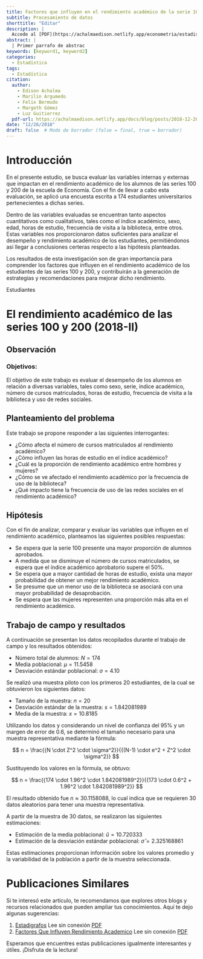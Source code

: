 ```yaml
---
title: Factores que influyen en el rendimiento académico de la serie 100 y 200
subtitle: Procesamiento de datos
shorttitle: "Editar"
description: |
  Accede al [PDF](https://achalmaedison.netlify.app/econometria/estadistica/2018-12-26-factores-que-influyen-rendimiento-academico/index.pdf) completo aquí. Actualizar enlace
abstract: |
  | Primer parrafo de abstrac
keywords: [keyword1, keyword2]
categories:
  - Estadistica
tags:
  - Estadística
citation:
  author:
    - Edison Achalma
    - Marilin Argumedo 
    - Felix Bermudo
    - Margoth Gómez
    - Luz Guitierrez 
  pdf-url: https://achalmaedison.netlify.app/docs/blog/posts/2018-12-26-factores-influyen-rendimiento-academico/index.pdf
date: "12/26/2018"
draft: false  # Modo de borrador (false = final, true = borrador)
---
```






# Introducción

En el presente estudio, se busca evaluar las variables internas y externas que impactan en el rendimiento académico de los alumnos de las series 100 y 200 de la escuela de Economía. Con el fin de llevar a cabo esta evaluación, se aplicó una encuesta escrita a 174 estudiantes universitarios pertenecientes a dichas series.

Dentro de las variables evaluadas se encuentran tanto aspectos cuantitativos como cualitativos, tales como el índice académico, sexo, edad, horas de estudio, frecuencia de visita a la biblioteca, entre otros. Estas variables nos proporcionaron datos suficientes para analizar el desempeño y rendimiento académico de los estudiantes, permitiéndonos así llegar a conclusiones certeras respecto a las hipótesis planteadas.

Los resultados de esta investigación son de gran importancia para comprender los factores que influyen en el rendimiento académico de los estudiantes de las series 100 y 200, y contribuirán a la generación de estrategias y recomendaciones para mejorar dicho rendimiento.

Estudiantes

# El rendimiento académico de las series 100 y 200 (2018-II)

## Observación

### Objetivos:

El objetivo de este trabajo es evaluar el desempeño de los alumnos en relación a diversas variables, tales como sexo, serie, índice académico, número de cursos matriculados, horas de estudio, frecuencia de visita a la biblioteca y uso de redes sociales.

## Planteamiento del problema

Este trabajo se propone responder a las siguientes interrogantes:

-   ¿Cómo afecta el número de cursos matriculados al rendimiento académico?
-   ¿Cómo influyen las horas de estudio en el índice académico?
-   ¿Cuál es la proporción de rendimiento académico entre hombres y mujeres?
-   ¿Cómo se ve afectado el rendimiento académico por la frecuencia de uso de la biblioteca?
-   ¿Qué impacto tiene la frecuencia de uso de las redes sociales en el rendimiento académico?

## Hipótesis

Con el fin de analizar, comparar y evaluar las variables que influyen en el rendimiento académico, planteamos las siguientes posibles respuestas:

-   Se espera que la serie 100 presente una mayor proporción de alumnos aprobados.
-   A medida que se disminuye el número de cursos matriculados, se espera que el índice académico aprobatorio supere el 50%.
-   Se espera que a mayor cantidad de horas de estudio, exista una mayor probabilidad de obtener un mejor rendimiento académico.
-   Se presume que un menor uso de la biblioteca se asociará con una mayor probabilidad de desaprobación.
-   Se espera que las mujeres representen una proporción más alta en el rendimiento académico.

## Trabajo de campo y resultados

A continuación se presentan los datos recopilados durante el trabajo de campo y los resultados obtenidos:

- Número total de alumnos: $N = 174$
- Media poblacional: $\mu = 11.5458$
- Desviación estándar poblacional: $\sigma = 4.10$

Se realizó una muestra piloto con los primeros 20 estudiantes, de la cual se obtuvieron los siguientes datos:

- Tamaño de la muestra: $n = 20$
- Desviación estándar de la muestra: $s = 1.842081989$
- Media de la muestra: $x = 10.8185$

Utilizando los datos y considerando un nivel de confianza del 95% y un margen de error de 0.6, se determinó el tamaño necesario para una muestra representativa mediante la fórmula:

$$
n = \frac{{N \cdot Z^2 \cdot \sigma^2}}{{(N-1) \cdot e^2 + Z^2 \cdot \sigma^2}}
$$

Sustituyendo los valores en la fórmula, se obtuvo:

$$
n = \frac{{174 \cdot 1.96^2 \cdot 1.842081989^2}}{{173 \cdot 0.6^2 + 1.96^2 \cdot 1.842081989^2}}
$$

El resultado obtenido fue $n \approx 30.1158088$, lo cual indica que se requieren 30 datos aleatorios para tener una muestra representativa.

A partir de la muestra de 30 datos, se realizaron las siguientes estimaciones:

- Estimación de la media poblacional: $\hat{u} = 10.720333$
- Estimación de la desviación estándar poblacional: $\hat{\sigma} = 2.325168861$

Estas estimaciones proporcionan información sobre los valores promedio y la variabilidad de la población a partir de la muestra seleccionada.


# Publicaciones Similares

Si te interesó este artículo, te recomendamos que explores otros blogs y recursos relacionados que pueden ampliar tus conocimientos. Aquí te dejo algunas sugerencias:


1. [Estadigrafos](https://achalmaedison.netlify.app/econometria/estadistica/2018-05-16-estadigrafos) Lee sin conexión [PDF](https://achalmaedison.netlify.app/econometria/estadistica/2018-05-16-estadigrafos/index.pdf)
2. [Factores Que Influyen Rendimiento Academico](https://achalmaedison.netlify.app/econometria/estadistica/2018-12-26-factores-que-influyen-rendimiento-academico) Lee sin conexión [PDF](https://achalmaedison.netlify.app/econometria/estadistica/2018-12-26-factores-que-influyen-rendimiento-academico/index.pdf)


Esperamos que encuentres estas publicaciones igualmente interesantes y útiles. ¡Disfruta de la lectura!

